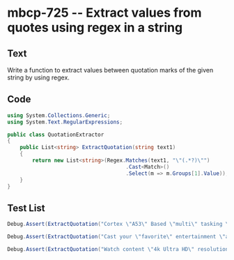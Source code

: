 # mbcp-725 -- Extract values from quotes using regex in a string

## Text

Write a function to extract values between quotation marks of the given string by using regex.

## Code

```csharp
using System.Collections.Generic;
using System.Text.RegularExpressions;

public class QuotationExtractor
{
    public List<string> ExtractQuotation(string text1)
    {
        return new List<string>(Regex.Matches(text1, "\"(.*?)\"")
                                      .Cast<Match>()
                                      .Select(m => m.Groups[1].Value));
    }
}
```

## Test List

```csharp
Debug.Assert(ExtractQuotation("Cortex \"A53\" Based \"multi\" tasking \"Processor\"").SequenceEqual(new List<string> { "A53", "multi", "Processor" }));
```

```csharp
Debug.Assert(ExtractQuotation("Cast your \"favorite\" entertainment \"apps\"").SequenceEqual(new List<string> { "favorite", "apps" }));
```

```csharp
Debug.Assert(ExtractQuotation("Watch content \"4k Ultra HD\" resolution with \"HDR 10\" Support").SequenceEqual(new List<string> { "4k Ultra HD", "HDR 10" }));
```
